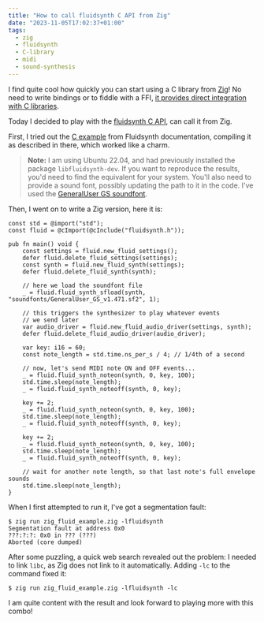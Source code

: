 ```yaml
---
title: "How to call fluidsynth C API from Zig"
date: "2023-11-05T17:02:37+01:00"
tags:
  - zig
  - fluidsynth
  - C-library
  - midi
  - sound-synthesis
---
```


I find quite cool how quickly you can start using a C library from
[Zig](https://ziglang.org/)! No need to write bindings or to fiddle with a FFI,
[it provides direct integration with C
libraries](https://ziglang.org/learn/overview/#integration-with-c-libraries-without-ffibindings).

Today I decided to play with the [fluidsynth C
API](https://www.fluidsynth.org/api/index.html), can call it from Zig.

First, I tried out the [C
example](https://www.fluidsynth.org/api/example_8c-example.html) from
Fluidsynth documentation, compiling it as described in there, which worked like
a charm.

> **Note:** I am using Ubuntu 22.04, and had previously installed the package
> `libfluidsynth-dev`. If you want to reproduce the results, you'd need to find
> the equivalent for your system. You'll also need to provide a sound font,
> possibly updating the path to it in the code. I've used the [GeneralUser GS
> soundfont](https://schristiancollins.com/generaluser.php).

Then, I went on to write a Zig version, here it is:

```zig
const std = @import("std");
const fluid = @cImport(@cInclude("fluidsynth.h"));

pub fn main() void {
    const settings = fluid.new_fluid_settings();
    defer fluid.delete_fluid_settings(settings);
    const synth = fluid.new_fluid_synth(settings);
    defer fluid.delete_fluid_synth(synth);

    // here we load the soundfont file
    _ = fluid.fluid_synth_sfload(synth, "soundfonts/GeneralUser_GS_v1.471.sf2", 1);

    // this triggers the synthesizer to play whatever events
    // we send later
    var audio_driver = fluid.new_fluid_audio_driver(settings, synth);
    defer fluid.delete_fluid_audio_driver(audio_driver);

    var key: i16 = 60;
    const note_length = std.time.ns_per_s / 4; // 1/4th of a second

    // now, let's send MIDI note ON and OFF events...
    _ = fluid.fluid_synth_noteon(synth, 0, key, 100);
    std.time.sleep(note_length);
    _ = fluid.fluid_synth_noteoff(synth, 0, key);

    key += 2;
    _ = fluid.fluid_synth_noteon(synth, 0, key, 100);
    std.time.sleep(note_length);
    _ = fluid.fluid_synth_noteoff(synth, 0, key);

    key += 2;
    _ = fluid.fluid_synth_noteon(synth, 0, key, 100);
    std.time.sleep(note_length);
    _ = fluid.fluid_synth_noteoff(synth, 0, key);

    // wait for another note length, so that last note's full envelope sounds
    std.time.sleep(note_length);
}
```

When I first attempted to run it, I've got a segmentation fault:

```shell
$ zig run zig_fluid_example.zig -lfluidsynth
Segmentation fault at address 0x0
???:?:?: 0x0 in ??? (???)
Aborted (core dumped)
```

After some puzzling, a quick web search revealed out the problem: I needed to
link `libc`, as Zig does not link to it automatically. Adding `-lc` to the
command fixed it:

```shell
$ zig run zig_fluid_example.zig -lfluidsynth -lc
```

I am quite content with the result and look forward to playing more with this combo!
